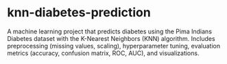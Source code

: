 # knn-diabetes-prediction
A machine learning project that predicts diabetes using the Pima Indians Diabetes dataset with the K-Nearest Neighbors (KNN) algorithm. Includes preprocessing (missing values, scaling), hyperparameter tuning, evaluation metrics (accuracy, confusion matrix, ROC, AUC), and visualizations.
